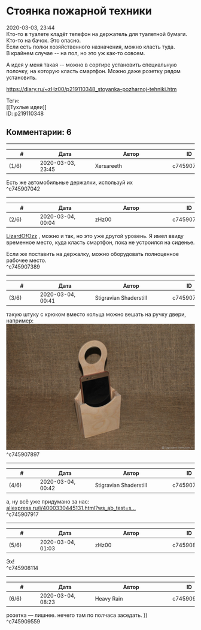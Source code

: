 Стоянка пожарной техники
========================

  
2020-03-03, 23:44  
 Кто-то в туалете кладёт телефон на держатель для туалетной бумаги.   
 Кто-то на бачок. Это опасно.   
 Если есть полки хозяйственного назначения, можно класть туда.   
 В крайнем случае -- на пол, но это уж как-то совсем.   
   
 А идея у меня такая -- можно в сортире установить специальную полочку, на которую класть смартфон. Можно даже розетку рядом установить.   
  
<https://diary.ru/~zHz00/p219110348_stoyanka-pozharnoj-tehniki.htm>  
  
Теги:  
[[Тухлые идеи]]  
ID: p219110348  


Комментарии: 6
--------------

  


---



|         #         |              Дата              |                     Автор                     |           ID           |
| --- | --- | --- | --- |
| (1/6) | 2020-03-03, 23:45 | Xersareeth | c745907042 |

  
 Есть же автомобильные держалки, используй их   
 ^c745907042

---



|         #         |              Дата              |                     Автор                     |           ID           |
| --- | --- | --- | --- |
| (2/6) | 2020-03-04, 00:04 | zHz00 | c745907389 |

  
  [LizardOfOzz](http://LizardsBurrow.diary.ru "One more night")  , можно и так, но это уже другой уровень. Я имел ввиду временное место, куда класть смартфон, пока не устроился на сиденье.   
   
 Если же поставить на держалку, можно оборудовать полноценное рабочее место.   
 ^c745907389

---



|         #         |              Дата              |                     Автор                     |           ID           |
| --- | --- | --- | --- |
| (3/6) | 2020-03-04, 00:41 | Stigravian Shaderstill | c745907897 |

  
 такую штуку с крюком вместо кольца можно вешать на ручку двери, например:   
 ![изображение](pics/a47cf421272649594410939b8fr3--materialy-dlya-tvorchestva-0401-podves-dlya-zaryadki-mobilnogo.jpg)   
 ^c745907897

---



|         #         |              Дата              |                     Автор                     |           ID           |
| --- | --- | --- | --- |
| (4/6) | 2020-03-04, 00:42 | Stigravian Shaderstill | c745907917 |

  
 а, ну всё уже придумано за нас:   
  [aliexpress.ru/i/4000330445131.html?ws\_ab\_test=s...](https://aliexpress.ru/i/4000330445131.html?ws_ab_test=searchweb0_0,searchweb201602_0,searchweb201603_0,ppcSwitch_0&algo_pvid=87989010-c3d7-4409-8b07-d488487cba0a&algo_expid=87989010-c3d7-4409-8b07-d488487cba0a-41)    
 ^c745907917

---



|         #         |              Дата              |                     Автор                     |           ID           |
| --- | --- | --- | --- |
| (5/6) | 2020-03-04, 01:03 | zHz00 | c745908114 |

  
 Эх!   
 ^c745908114

---



|         #         |              Дата              |                     Автор                     |           ID           |
| --- | --- | --- | --- |
| (6/6) | 2020-03-04, 08:23 | Heavy Rain | c745909559 |

  
 розетка — лишнее. нечего там по полчаса заседать. ))   
 ^c745909559